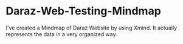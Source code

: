 # Daraz-Web-Testing-Mindmap
I've created a Mindmap of Daraz Website by using Xmind. It actually represents the data in a very organized way.
